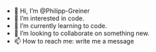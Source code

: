 - 👋 Hi, I’m @Philipp-Greiner
- 👀 I’m interested in code.
- 🌱 I’m currently learning to code.
- 💞️ I’m looking to collaborate on something new.
- 📫 How to reach me: write me a message

<!---
Philipp-Greiner/Philipp-Greiner is a ✨ special ✨ repository because its `README.md` (this file) appears on your GitHub profile.
You can click the Preview link to take a look at your changes.
--->

